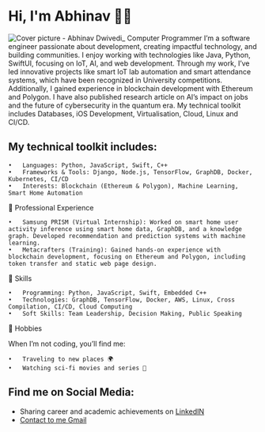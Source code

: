 # Hi, I'm Abhinav 👋🔭

<img src="https://github.com/abhinav37-git/assets/blob/d1464447dcbd6181b14b0264f4ffee2fa3ab0326/Cover.png" alt="Cover picture - Abhinav Dwivedi_ Computer Programmer ">
I’m a software engineer passionate about development, creating impactful technology, and building communities. I enjoy working with technologies like Java, Python, SwiftUI, focusing on IoT, AI, and web development. Through my work, I’ve led innovative projects like smart IoT lab automation and smart attendance systems, which have been recognized in University competitions. Additionally, I gained experience in blockchain development with Ethereum and Polygon. I have also published research article on AI’s impact on jobs and the future of cybersecurity in the quantum era. My technical toolkit includes Databases, iOS Development, Virtualisation, Cloud, Linux and CI/CD.

## My technical toolkit includes:

	•	Languages: Python, JavaScript, Swift, C++
	•	Frameworks & Tools: Django, Node.js, TensorFlow, GraphDB, Docker, Kubernetes, CI/CD
	•	Interests: Blockchain (Ethereum & Polygon), Machine Learning, Smart Home Automation

💼 Professional Experience

	•	Samsung PRISM (Virtual Internship): Worked on smart home user activity inference using smart home data, GraphDB, and a knowledge graph. Developed recommendation and prediction systems with machine learning.
	•	Metacrafters (Training): Gained hands-on experience with blockchain development, focusing on Ethereum and Polygon, including token transfer and static web page design.

🔧 Skills

	•	Programming: Python, JavaScript, Swift, Embedded C++
	•	Technologies: GraphDB, TensorFlow, Docker, AWS, Linux, Cross Compilation, CI/CD, Cloud Computing
	•	Soft Skills: Team Leadership, Decision Making, Public Speaking

🎯 Hobbies

When I’m not coding, you’ll find me:

	•	Traveling to new places 🌍
	•	Watching sci-fi movies and series 🚀

## Find me on Social Media:

- Sharing career and academic achievements on <a href="https://www.linkedin.com/in/abhinav-dwivedi-a52788230/">LinkedIN
- Contact to me <a href="abhinavd372@gmail.com"> Gmail
